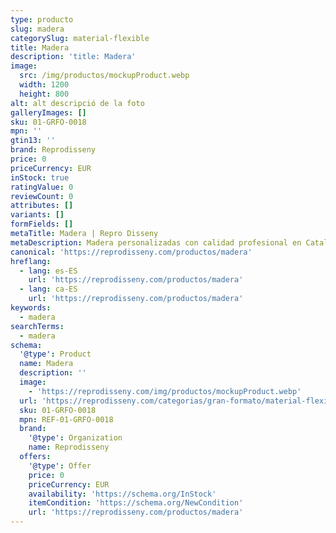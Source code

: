 ```yaml
---
type: producto
slug: madera
categorySlug: material-flexible
title: Madera
description: 'title: Madera'
image:
  src: /img/productos/mockupProduct.webp
  width: 1200
  height: 800
alt: alt descripció de la foto
galleryImages: []
sku: 01-GRFO-0018
mpn: ''
gtin13: ''
brand: Reprodisseny
price: 0
priceCurrency: EUR
inStock: true
ratingValue: 0
reviewCount: 0
attributes: []
variants: []
formFields: []
metaTitle: Madera | Repro Disseny
metaDescription: Madera personalizadas con calidad profesional en Cataluña.
canonical: 'https://reprodisseny.com/productos/madera'
hreflang:
  - lang: es-ES
    url: 'https://reprodisseny.com/productos/madera'
  - lang: ca-ES
    url: 'https://reprodisseny.com/productos/madera'
keywords:
  - madera
searchTerms:
  - madera
schema:
  '@type': Product
  name: Madera
  description: ''
  image:
    - 'https://reprodisseny.com/img/productos/mockupProduct.webp'
  url: 'https://reprodisseny.com/categorias/gran-formato/material-flexible/madera'
  sku: 01-GRFO-0018
  mpn: REF-01-GRFO-0018
  brand:
    '@type': Organization
    name: Reprodisseny
  offers:
    '@type': Offer
    price: 0
    priceCurrency: EUR
    availability: 'https://schema.org/InStock'
    itemCondition: 'https://schema.org/NewCondition'
    url: 'https://reprodisseny.com/productos/madera'
---
```


